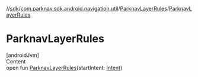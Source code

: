 //[sdk](../../../index.md)/[com.parknav.sdk.android.navigation.util](../index.md)/[ParknavLayerRules](index.md)/[ParknavLayerRules](-parknav-layer-rules.md)



# ParknavLayerRules  
[androidJvm]  
Content  
open fun [ParknavLayerRules](-parknav-layer-rules.md)(startIntent: [Intent](https://developer.android.com/reference/kotlin/android/content/Intent.html))  



